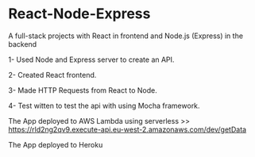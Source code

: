 # React-Node-Express

A full-stack projects with React in frontend and Node.js (Express) in the backend

1- Used Node and Express server to create an API.

2- Created React frontend.

3- Made HTTP Requests from React to Node.

4- Test witten to test the api with using Mocha framework.

The App deployed to AWS Lambda using serverless >> https://rld2ng2qv9.execute-api.eu-west-2.amazonaws.com/dev/getData

The App deployed to Heroku
